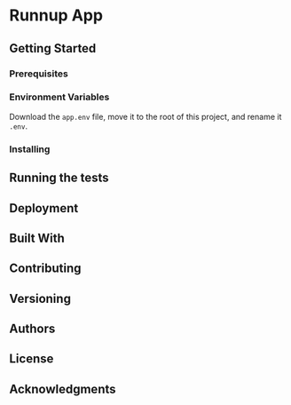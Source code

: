 # Runnup App

## Getting Started

### Prerequisites

### Environment Variables
Download the `app.env` file, move it to the root of this project, and rename it `.env`.

### Installing

## Running the tests

## Deployment

## Built With

## Contributing

## Versioning

## Authors

## License

## Acknowledgments
